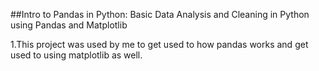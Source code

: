 ##Intro to Pandas in Python: Basic Data Analysis and Cleaning in Python using Pandas and Matplotlib 

1.This project was used by me to get used to how pandas works and get used to using matplotlib as well. 


